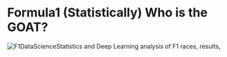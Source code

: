 # Formula1 (Statistically) Who is the GOAT?

![F1DataScience](image_url_or_path)Statistics and Deep Learning analysis of F1 races, results, 
